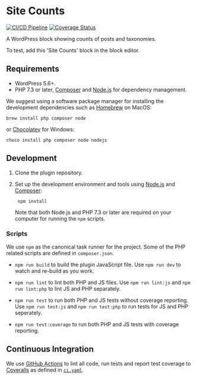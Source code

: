 # Site Counts

[![CI/CD Pipeline](https://github.com/xwp-hiring/coding-challenge/actions/workflows/ci.yaml/badge.svg)](https://github.com/xwp-hiring/coding-challenge/actions/workflows/ci.yaml)
[![Coverage Status](https://coveralls.io/repos/github/xwp-hiring/coding-challenge/badge.svg?branch=develop)](https://coveralls.io/github/xwp-hiring/coding-challenge?branch=develop)

A WordPress block showing counts of posts and taxonomies.

To test, add this 'Site Counts' block in the block editor.

## Requirements

- WordPress 5.6+.
- PHP 7.3 or later, [Composer](https://getcomposer.org) and [Node.js](https://nodejs.org) for dependency management.

We suggest using a software package manager for installing the development dependencies such as [Homebrew](https://brew.sh) on MacOS:

	brew install php composer node

or [Chocolatey](https://chocolatey.org) for Windows:

	choco install php composer node nodejs

## Development

1. Clone the plugin repository.

2. Set up the development environment and tools using [Node.js](https://nodejs.org) and [Composer](https://getcomposer.org):

		npm install

	Note that both Node.js and PHP 7.3 or later are required on your computer for running the `npm` scripts.

### Scripts

We use `npm` as the canonical task runner for the project. Some of the PHP related scripts are defined in `composer.json`.

- `npm run build` to build the plugin JavaScript file. Use `npm run dev` to watch and re-build as you work.

- `npm run lint` to lint both PHP and JS files. Use `npm run lint:js` and `npm run lint:php` to lint JS and PHP separately.

- `npm run test` to run both PHP and JS tests without coverage reporting. Use `npm run test:js` and `npm run test:php` to run tests for JS and PHP seperately.

- `npm run test:coverage` to run both PHP and JS tests with coverage reporting.


## Continuous Integration

We use [GitHub Actions](https://github.com/features/actions) to lint all code, run tests and report test coverage to [Coveralls](https://coveralls.io) as defined in [`ci.yaml`](.github/workflows/ci.yaml).
